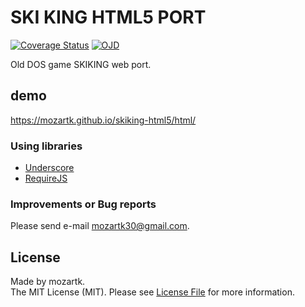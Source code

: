 # SKI KING HTML5 PORT
<p align="left">
<a href='https://opensource.org/licenses/MIT'><img src='https://img.shields.io/badge/License-MIT-green.svg' alt='Coverage Status' /></a>
<a href='OJDDEV.md'><img src="https://img.shields.io/badge/OJD-mozartk-green.svg" alt="OJD" title="WE ARE OJD"></a>
</p>
Old DOS game SKIKING web port.

## demo
<https://mozartk.github.io/skiking-html5/html/>


### Using libraries
* [Underscore]
* [RequireJS]

### Improvements or Bug reports 
Please send e-mail <mozartk30@gmail.com>.


## License
Made by mozartk.  
The MIT License (MIT). Please see [License File](LICENSE.md) for more information.


[Underscore]:http://underscorejs.org
[RequireJS]:http://www.requirejs.org
